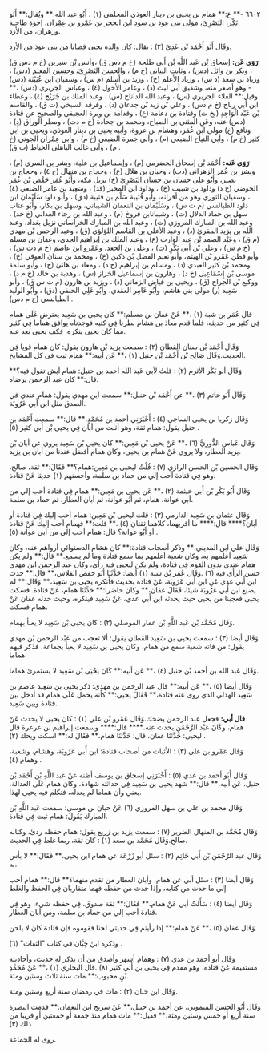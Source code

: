 ٦٦٠٢ -** ع:** همام بن يحيى بن دينار العوذي المحلمي (١) ، أَبُو عبد الله،** ويُقال:** أَبُو بَكْر، البَصْرِيّ، مولى بني عوذ بن سود ابن الحجر بن عَمْرو بن عِمْران، إخوة طاحية وزهران، من الأزد.

وَقَال أَبُو أَحْمَد بْن عَدِيّ (٢) : يقال: كان والده يحيى قصابا من بني عوذ من الأزد.

**رَوَى عَن:** إسحاق بْن عَبد اللَّهِ بْن أَبي طلحة (خ م دس ق) ،وأنس بْن سيرين (خ م دس ق) ، وبكر بن وائل (دس) ، وثابت البناني (خ م) ، والحسن البَصْرِيّ، وحسين المعلم (دس) ، وزياد بن سعد (د س) ، وزياد الأعلم (خ) ، وزيد بن أسلم (م س) ، وسفيان ابن عُيَيْنَة (دس) - وهو أصغر منه، وشقيق أبي ليث (د) ، وعامر الأحول (٤) ، وعباس الجريري (دس) ،** وقيل:** العلاء الجريري (س) ، وعبد الله الداناج (س) ، وعبد الملك بن جُرَيْج (٤) ، وعطاء ابن أَبي رباح (خ م دس) ، وعلي بْن زيد بْن جدعان (د) ، وفرقد السبخي (ت ق) ، والقاسم بْن عَبْد الْوَاحِدِ (بخ ت) وقتادة بن دعامة (ع) ، وقدامة بن وبرة العجيفي والصحيح عن قتادة (دس) عنه، وعَنِ المثنى بن الصباح، ومحمد بن جحادة (خ م دت) ، ومطر الوراق (د) ، ونافع (خ) مولى ابن عُمَر، وهشام بن عروة، وأبيه يحيى بن دينار العوذي، ويحيى بن أَبي كثير (خ م) ، وأبي التياح الضبعي (م) ، وأبي جمرة الضبعي (خ م) ، وأبي عِمْران الجوني (خ م) ، وأبي غالب الباهلي الخياط (ت ق) .

**رَوَى عَنه:** أَحْمَد بْن إسحاق الحضرمي (م) ، وإسماعيل بن علية، وبشر بن السري (م) ، وبشر بن عُمَر الزهراني (دت) ، وحبان بن هلال (ع) ، وحجاج بن منهال (خ ٤) ، وحجاج بن نصير، وأَبُو علي حسان بن حسان البَصْرِيّ (خ) نزيل مكة، وأَبُو عُمَر حَفْص بْن عُمَر الحوضي (خ د) وداود بن شبيب (خ) ، وداود ابن المحبر (قد) ، وسَعِيد بن عامر الضبعي (٤) ، وسفيان الثوري وهو من أقرانه، وأبو قُتَيبة سَلْم بن قتيبة (دق) ، وأبو داود سُلَيْمان ابن داود الطيالسي (م ت س) ، وسُلَيْمان بن النعمان الشيباني، وسهل بن بكار، وأَبُو عتاب سهل بن حماد الدلال (ت) ، وشيبانابن فروخ (م) ، وعبد الله بن رجاء الغداني (خ خد) ، وعبد الله بن المبارك المروزي (ت) ، وعبد الله بن المبارك الخراساني نزيل بغداد، وعبد الله بن يزيد المقرئ (د) ، وعبد الأعلى بن القاسم اللؤلؤي (ق) ، وعبد الرحمن بْن مهدي (م ق) ، وعَبْد الصمد بْن عبد الوارث (ع) ، وعبد الملك بن إبراهيم الجدي، وعفان بن مسلم (خ م س) ، وعلي بْن أَبي بَكْرٍ (ت) ، وعلى بن الجعد، وعَمْرو ابن عاصم (خ م دت س) ، وأبو قطن عَمْرو بْن الهيثم، وأبو نعيم الفضل بْن دكين (خ) ، ومحمد بن سنان العوقي (خ) ، ومحمد بْن كثير العبدي (د) ، ومسلم بن إبراهيم (خ د) ، ومعاذ بن هانئ (خ) ، وأبو سلمة موسى بْن إِسْمَاعِيل (خ د) ، وهارون بن إسماعيل الخزاز (س) ، وهدبة بن خالد (خ م د) ، ووكيع بْن الجراح (ق) ، ويحيى بن فياض الزماني (د) ، ويزيد بن هارون (م ت س ق) ، وأبو سَعِيد (ر) مولى بني هاشم، وأَبُو عَامِر العقدي، وأَبُو عَلِي الحنفي (دق) ، وأَبُو الوليد الطيالسي (خ م دس) .

قال عُمَر بن شبة (١) ،** عَنْ عفان بن مسلم:** كان يحيى بن سَعِيد يعترض عَلَى همام فِي كثير من حديثه، فلما قدم معاذ بن هشام نظرنا فِي كتبه فوجدناه يوافق هماما فِي كثير مما كان يحيى ينكره، فكف يحيى بعد عنه.

وَقَال أَحْمَد بْن سنان القطان (٢) : سمعت يزيد بْن هارون يقول: كان همام قويا فِي الحديث.وَقَال صَالِح بْن أَحْمَد بْن حنبل (١) ،** عَن أبيه:** همام ثبت في كل المشايخ.

وَقَال أبو بَكْر الأثرم (٢) : قلتُ لأبي عَبد الله أحمد بن حنبل: همام أيش تقول فيه؟** قال:** كان عبد الرحمن يرضاه.

وَقَال أَبُو حاتم (٣) ،** عن أَحْمَد بْن حنبل:** سمعت ابن مهدي يقول: همام عندي في الصدق مثل ابن أَبي عَرُوبَة.

وَقَال زكريا بن يحيى الساجي (٤) : أَخْبَرَنِي أحمد بن مُحَمَّدٍ،** قال:** سمعت أَحْمَد بن حنبل يقول: همام ثقة، وهو أثبت من أبان فِي يحيى بْن أَبي كثير (٥) .

وَقَال عَباس الدُّورِيُّ (٦) ،** عَنْ يحيى بْن مَعِين:** كان يحيى بْن سَعِيد يروي عن أبان بْن يزيد العطار، ولا يروي عَنْ همام بن يحيى، وكان همام أفضل عندنا من أبان بن يزيد.

وَقَال الحسين بْن الحسن الرازي (٧) : قُلْتُ ليحيى بن مَعِين:همام؟** فَقَالَ:** ثقة، صالح، وهو فِي قتادة أحب إلي من حماد بن سلمة، وأحسنهم (١) حديثا عَنْ قتادة.

وَقَال أَبُو بَكْرِ بْن أَبي خيثمة (٢) ،** عَن يحيى بن مَعِين:** همام فِي قتادة أحب إلي من أبي عوانة، همام، ثم أَبُو عوانة، ثم أبان العطار، ثم حماد بن سلمة.

وَقَال عثمان بن سَعِيد الدارمي (٣) : قلت ليحيى بْن مَعِين: همام أحب إليك فِي قتادة أو أبان؟**** قال:**** ما أقربهما، كلاهما ثقتان (٤) .** قلت:** فهمام أحب إليك عَنْ قتادة أو أَبُو عوانة؟ قال: همام أحب إلي من أبي عوانة (٥) .

وَقَال علي ابن المديني،** وذكر أصحاب قتادة:** كان هشام الدستوائي أرواهم عنه، وكان سَعِيد أعلمهم به، وكان شعبة أعلمهم بما سمع قتادة وما لم يسمع.** قال:** ولم يكن همام عندي بدون القوم فِي قتادة، ولم يكن ليحيى فيه رأي، وكان عبد الرحمن ابن مهدي حسن الرأي فيه (٦) .وَقَال عُمَر بْن شبة (١) أيضا: حَدَّثَنَا أَبُو حفص الفلاس،** قال:** حدث ابن أَبي عدي عَنِ ابن أَبي عَرُوبَة، عَنْ قتادة بحديث فأنكره يحيى بن سَعِيد،** وَقَال:** لم يصنع ابن أَبي عَرُوبَة شيئا، فَقَالَ عفان،** وكان حاضرا:** حَدَّثَنَا همام، عَنْ قتادة. فسكت يحيى فعجبنا من يحيى حيث يحدثه ابن أَبي عدي، عَنْ سَعِيد فينكره، وحيث حدثه عفان عَنْ همام فسكت.

وَقَال مُحَمَّد بْن عَبد اللَّهِ بْن عمار الموصلي (٢) : كان يحيى بْن سَعِيد لا يعبأ بهمام.

وَقَال أيضا (٣) : سمعت يحيى بن سَعِيد القطان يقول: ألا تعجب من عَبْد الرحمن بْن مهدي يقول: من فاته شعبة سمع من همام، وكان يحيى بن سَعِيد لا يعبأ بجماعة، فذكر فيهم هماما.

وَقَال عَبد الله بن أحمد بْن حنبل (٤) ،** عَن أبيه:** كَانَ يَحْيَى بْن سَعِيد لا يستمرئ هماما.

وَقَال أيضا (٥) ،** عَن أبيه:** قال عبد الرحمن بن مهدي: ذكر يحيى بن سَعِيد عاصم بن سَعِيد الهذلي الذي روى عنه قتادة،** فَقَالَ يحيى:** كأنه يحمل عَلَى همام قد أدخل بين قتادة وبين سَعِيد.

**قال أبي:** فجعل عبد الرحمن يضحك.وَقَال عَمْرو بْن علي (١) : كان يحيى لا يحدث عَنْ همام، وكَانَ عَبْد الرَّحْمَنِ يحدث عنه.**** قال:**** وسمعت إبراهيم بن عرعرة قال ليحيى: حَدَّثَنَا عفان، قال: حَدَّثَنَا همام،** فَقَالَ له:** اسكت ويحك (٢) .

وَقَال عَمْرو بن علي (٣) : الأثبات من أصحاب قتادة: ابن أَبي عَرُوبَة، وهشام، وشعبة، وهمام (٤) .

وَقَال أَبُو أحمد بن عدي (٥) : أَخْبَرَنِي إسحاق بن يوسف أظنه عَنْ عَبد اللَّهِ بْن أَحْمَد بْن حنبل، عَن أبيه،** قال:** شهد يحيى بن سَعِيد فِي حداثته شهادة، وكان همام عَلَى العدالة، يعني وأن هماما لم يعدله، فتكلم فيه يحيى لهذا.

وَقَال محمد بن علي بن سهل المروزي (٦) عَنْ حبان بن موسى: سمعت عَبد اللَّهِ بْن المبارك يَقُولُ: همام ثبت فِي قتادة.

وَقَال مُحَمَّد بن المنهال الضرير (٧) : سمعت يزيد بن زريع يقول: همام حفظه ردئ، وكتابه صالح.وَقَال مُحَمَّد بن سعد (١) : كان ثقة، ربما غلط فِي الحديث.

وَقَال عبد الرَّحْمَنِ بْن أَبي حَاتِم (٢) : سئل أبو زُرْعَة عن همام ابن يحيى،** فَقَالَ:** لا بأس به.

وَقَال أيضا (٣) : سئل أبي عن همام، وأبان العطار من تقدم منهما؟** قال:** همام أحب إلي ما حدث من كتابه، وإذا حدث من حفظه فهما متقاربان فِي الحفظ والغلط.

وَقَال أيضا (٤) : سَأَلتُ أبي عَنْ همام،** فَقَالَ:** ثقة صدوق، فِي حفظه شيء، وهو فِي قتادة أحب إلي من حماد بن سلمة، ومن أبان العطار.

وَقَال عفان (٥) ،** عَنْ همام:** إذا رأيتم فِي حديثي لحنا فقوموه فإن قتادة كان لا يلحن.

وذكره ابنُ حِبَّان في كتاب "الثقات" (٦) .

وَقَال أبو أحمد بن عدي (٧) : وهمام أشهر وأصدق من أن يذكر له حديث، وأحاديثه مستقيمة عَنْ قتادة، وهو مقدم فِي يحيى بن أَبي كثير (٨) .قال البخاري (١) ،** عَنْ مُحَمَّدِ بْنِ محبوب:** مات سنة ثلاث وستين ومئة.

وَقَال ابن حبان (٢) : مات في رمضان سنة أربع وستين ومئة.

وَقَال أَبُو الحسن الميموني، عن أحمد بن حنبل،** عَنْ سريج ابن النعمان:** قدمت البصرة سنة أربع أو خمس وستين ومئة،** فقيل:** مات همام منذ جمعة أو جمعتين أو قريبا من ذلك (٣) .

روى له الجماعة.